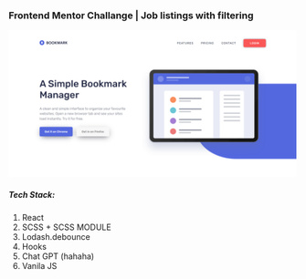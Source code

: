 ### Frontend Mentor Challange | Job listings with filtering

![Screenshot from website.](./src/assets/for-github.png)

##### Tech Stack:

1. React
2. SCSS + SCSS MODULE
3. Lodash.debounce
4. Hooks
5. Chat GPT (hahaha)
6. Vanila JS
